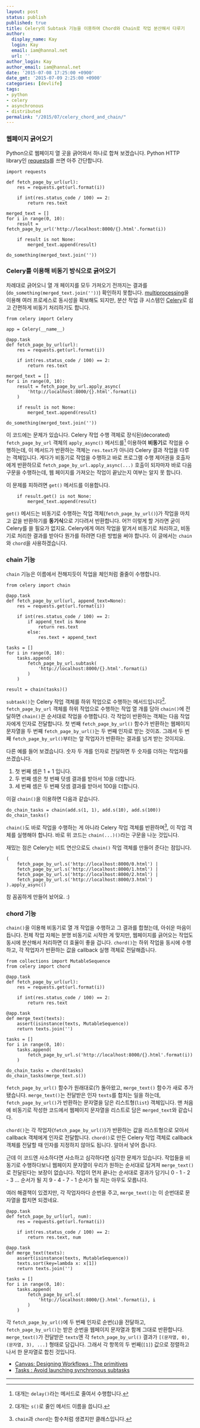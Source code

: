 ```yaml
---
layout: post
status: publish
published: true
title: Celery의 Subtask 기능을 이용하여 Chord와 Chain로 작업 분산해서 다루기
author:
  display_name: Kay
  login: Kay
  email: iam@hannal.net
  url: ''
author_login: Kay
author_email: iam@hannal.net
date: '2015-07-08 17:25:00 +0900'
date_gmt: '2015-07-09 2:25:00 +0900'
categories: [devlife]
tags:
- python
- celery
- asynchronous
- distributed
permalink: "/2015/07/celery_chord_and_chain/"
---
```


### 웹페이지 긁어오기

Python으로 웹페이지 열 곳을 긁어와서 하나로 합쳐 보겠습니다. Python HTTP library인 [requests](http://docs.python-requests.org/en/latest/)를 쓰면 아주 간단합니다.

```
import requests

def fetch_page_by_url(url):
    res = requests.get(url.format(i))

    if int(res.status_code / 100) == 2:
        return res.text

merged_text = []
for i in range(0, 10):
    result = fetch_page_by_url('http://localhost:8000/{}.html'.format(i))

    if result is not None:
        merged_text.append(result)

do_something(merged_text.join(''))
```

### Celery를 이용해 비동기 방식으로 긁어오기

차례대로 긁어오니 열 개 페이지를 모두 가져오기 전까지는 결과를(`do_something(merged_text.join(''))`) 확인하지 못합니다. [multiprocessing](https://docs.python.org/3/library/multiprocessing.html)을 이용해 여러 프로세스로 동시성을 확보해도 되지만, 분산 작업 큐 시스템인 [Celery](http://celery.readthedocs.org/en/latest/)로 쉽고 간편하게 비동기 처리하기도 합니다.

```
from celery import Celery

app = Celery(__name__)

@app.task
def fetch_page_by_url(url):
    res = requests.get(url.format(i))

    if int(res.status_code / 100) == 2:
        return res.text

merged_text = []
for i in range(0, 10):
    result = fetch_page_by_url.apply_async(
        'http://localhost:8000/{}.html'.format(i)
    )

    if result is not None:
        merged_text.append(result)

do_something(merged_text.join(''))
```

이 코드에는 문제가 있습니다. Celery 작업 수행 객체로 장식된(decorated) `fetch_page_by_url` 객체의 `apply_async()` 메서드를[^1] 이용하여 **비동기**로 작업을 수행하는데, 이 메서드가 반환하는 객체는 `res.text`가 아니라 Celery 결과 작업을 다루는 객체입니다. 게다가 비동기로 작업을 수행하고 바로 프로그램 수행 제어권을 호출자에게 반환하므로 `fetch_page_by_url.apply_async(...)` 호출이 되자마자 바로 다음 구문을 수행하는데, 웹 페이지를 가져오는 작업이 끝났는지 여부는 알지 못 합니다.

이 문제를 피하려면 `get()` 메서드를 이용합니다.

```
    if result.get() is not None:
        merged_text.append(result)
```

`get()` 메서드는 비동기로 수행하는 작업 객체(`fetch_page_by_url()`)가 작업을 마치고 값을 반환하기를 **동기식**으로 기다려서 반환합니다. 어?! 이렇게 할 거라면 굳이 Celery를 쓸 필요가 없지요. Celery에게 여러 작업을 맡겨서 비동기로 처리하고, 비동기로 처리한 결과를 받아다 뭔가를 하려면 다른 방법을 써야 합니다. 이 글에서는 `chain`와 `chord`을 사용하겠습니다.

### chain 기능

`chain` 기능은 이름에서 전해지듯이 작업을 체인처럼 줄줄이 수행합니다.

```
from celery import chain

@app.task
def fetch_page_by_url(url, append_text=None):
    res = requests.get(url.format(i))

    if int(res.status_code / 100) == 2:
        if append_text is None
            return res.text
        else:
            res.text + append_text

tasks = []
for i in range(0, 10):
    tasks.append(
        fetch_page_by_url.subtask(
            'http://localhost:8000/{}.html'.format(i)
        )
    )

result = chain(tasks)()
```

`subtask()`는 Celery 작업 객체를 하위 작업으로 수행하는 메서드입니다[^2]. `fetch_page_by_url` 객체를 하위 작업으로 수행하는 작업 열 개를 담아 `chain()`에 전달하면 `chain()`은 순서대로 작업을 수행합니다. 각 작업이 반환하는 객체는 다음 작업자에게 인자로 전달합니다. 첫 번째 `fetch_page_by_url()` 함수가 반환하는 웹페이지 문자열을 두 번째 `fetch_page_by_url()`는 두 번째 인자로 받는 것이죠. 그래서 두 번째 `fetch_page_by_url()`부터는 앞 작업자가 반환하는 결과를 넘겨 받는 것이지요.

다른 예를 들어 보겠습니다. 숫자 두 개를 인자로 전달하면 두 숫자를 더하는 작업자를 쓰겠습니다.

1. 첫 번째 셈은 1 + 1 입니다.
2. 두 번째 셈은 첫 번째 덧셈 결과를 받아서 10을 더합니다.
3. 세 번째 셈은 두 번째 덧셈 결과를 받아서 100을 더합니다.

이걸 `chain()`을 이용하면 다음과 같습니다.

```
do_chain_tasks = chain(add.s(1, 1), add.s(10), add.s(100))
do_chain_tasks()
```

`chain()`도 바로 작업을 수행하는 게 아니라 Celery 작업 객체를 반환하며[^3], 이 작업 객체를 실행해야 합니다. 바로 위 코드는 `chain(...)()`라는 구문을 나눈 것입니다.

재밌는 점은 Celery는 비트 연산으로도 `chain()` 작업 객체를 만들어 준다는 점입니다.

```
(
    fetch_page_by_url.s('http://localhost:8000/0.html') |
    fetch_page_by_url.s('http://localhost:8000/1.html') |
    fetch_page_by_url.s('http://localhost:8000/2.html') |
    fetch_page_by_url.s('http://localhost:8000/3.html')
).apply_async()
```

참 꼼꼼하게 만들어 놨어요. :)

### chord 기능

`chain()`을 이용해 비동기로 열 개 작업을 수행하고 그 결과를 합쳤는데, 아쉬운 마음이 듭니다. 전체 작업 자체는 분명 비동기로 시작한 게 맞지만, 웹페이지를 긁어오는 작업도 동시에 분산해서 처리하면 더 효율이 좋을 겁니다. `chord()`는 하위 작업을 동시에 수행하고, 각 작업자가 반환하는 값을 callback 실행 객체로 전달해줍니다.

```
from collections import MutableSequence
from celery import chord

@app.task
def fetch_page_by_url(url):
    res = requests.get(url.format(i))

    if int(res.status_code / 100) == 2:
        return res.text

@app.task
def merge_text(texts):
    assert(isinstance(texts, MutableSequence))
    return texts.join('')

tasks = []
for i in range(0, 10):
    tasks.append(
        fetch_page_by_url.s('http://localhost:8000/{}.html'.format(i))
    )

do_chain_tasks = chord(tasks)
do_chain_tasks(merge_text.s())
```

`fetch_page_by_url()` 함수가 원래대로(?) 돌아왔고, `merge_text()` 함수가 새로 추가됐습니다. `merge_text()`는 전달받은 인자 `texts`를 합치는 일을 하는데, `fetch_page_by_url()`가 반환하는 문자열을 담은 리스트형(`list`) 객체입니다. 맨 처음에 비동기로 작성한 코드에서 웹페이지 문자열을 리스트로 담은 `merged_text`와 같습니다.

`chord()`는 각 작업자(`fetch_page_by_url()`)가 반환하는 값을 리스트형으로 모아서 callback 객체에게 인자로 전달합니다. `chord()`로 만든 Celery 작업 객체로 callback 객체를 전달할 때 인자를 지정하지 않아도 됩니다. 알아서 넣어 줍니다.

근데 이 코드엔 사소하다면 사소하고 심각하다면 심각한 문제가 있습니다. 작업들을 비동기로 수행하다보니 웹페이지 문자열이 우리가 원하는 순서대로 담겨져 `merge_text()`로 전달된다는 보장이 없습니다. 작업이 먼저 끝나는 순서대로 결과가 담기니 0 - 1 - 2 - 3 ... 순서가 될 지 9 - 4 - 7 - 1 순서가 될 지는 아무도 모릅니다.

여러 해결책이 있겠지만, 각 작업자마다 순번을 주고, `merge_text()`는 이 순번대로 문자열을 합치면 되겠네요.

```
@app.task
def fetch_page_by_url(url, num):
    res = requests.get(url.format(i))

    if int(res.status_code / 100) == 2:
        return res.text, num

@app.task
def merge_text(texts):
    assert(isinstance(texts, MutableSequence))
    texts.sort(key=lambda x: x[1])
    return texts.join('')

tasks = []
for i in range(0, 10):
    tasks.append(
        fetch_page_by_url.s(
            'http://localhost:8000/{}.html'.format(i), i
        )
    )
```

각 `fetch_page_by_url()`에 두 번째 인자로 순번(`i`)을 전달하고, `fetch_page_by_url()`는 받은 순번을 웹페이지 문자열과 함께 그대로 반환합니다. `merge_text()`가 전달받은 `texts`엔 각 `fetch_page_by_url()` 결과가 `[(문자열, 0), (문자열, 3), ...]` 형태로 담깁니다. 그래서 각 항목의 두 번째(`[1]`) 값으로 정렬하고 나서 한 문자열로 합친 것입니다.


- [Canvas: Designing Workflows : The primitives](http://celery.readthedocs.org/en/latest/userguide/canvas.html#the-primitives)
- [Tasks : Avoid launching synchronous subtasks](http://celery.readthedocs.org/en/latest/userguide/tasks.html#avoid-launching-synchronous-subtasks)

----

[^1]: 대개는 `delay()`라는 메서드로 줄여서 수행합니다.

[^2]: 대개는 `s()`로 줄인 메서드 이름을 씁니다.

[^3]: `chain`과 `chord`는 함수처럼 생겼지만 클래스입니다.
